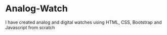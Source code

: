 # Analog-Watch
I have created analog and digital watches using HTML, CSS, Bootstrap and Javascript from scratch

